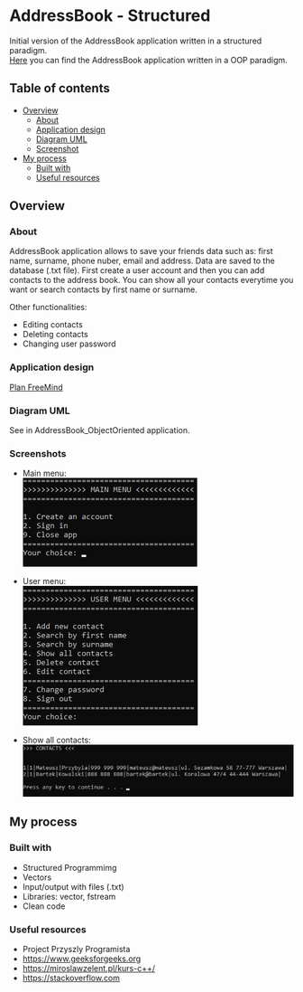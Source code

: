 # AddressBook - Structured

Initial version of the AddressBook application written in a structured paradigm.\
[Here](https://github.com/mateusz-przybyla/AddressBook_ObjectOriented) you can find the AddressBook application written in a OOP paradigm.

## Table of contents

- [Overview](#overview)
  - [About](#about)
  - [Application design](#plan-freemind)
  - [Diagram UML](#diagram-uml)
  - [Screenshot](#screenshot)
- [My process](#my-process)
  - [Built with](#built-with)
  - [Useful resources](#useful-resources)

## Overview

### About

AddressBook application allows to save your friends data such as: first name, surname, phone nuber, email and address.
Data are saved to the database (.txt file).
First create a user account and then you can add contacts to the address book.
You can show all your contacts everytime you want or search contacts by first name or surname.

Other functionalities:

- Editing contacts
- Deleting contacts
- Changing user password

### Application design

[Plan FreeMind](https://github.com/mateusz-przybyla/AddressBook_Structured/blob/master/AddressBook_Plan-FreeMind.pdf)

### Diagram UML

See in AddressBook_ObjectOriented application.

### Screenshots

- Main menu:\
  ![](./images/main_menu.jpg)

- User menu:\
  ![](./images/user_menu.jpg)

- Show all contacts:\
  ![](./images/contacts.jpg)

## My process

### Built with

- Structured Programmimg
- Vectors
- Input/output with files (.txt)
- Libraries: vector, fstream
- Clean code

### Useful resources

- Project Przyszly Programista
- https://www.geeksforgeeks.org
- https://miroslawzelent.pl/kurs-c++/
- https://stackoverflow.com
